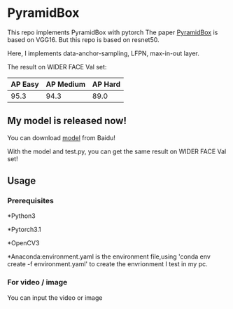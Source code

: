 # PyramidBox
This repo implements PyramidBox with pytorch
The paper [PyramidBox](https://arxiv.org/abs/1803.07737) is based on VGG16. But this repo is based on resnet50.

Here, I implements data-anchor-sampling, LFPN, max-in-out layer.

The result on WIDER FACE Val set:

AP Easy | AP Medium | AP Hard
--------|-----------|---------
  95.3  |    94.3   |  89.0   

## My model is released now!

You can download [model](https://pan.baidu.com/s/1tSys4yfvKEJVZcxTLzNbUw) from Baidu!

With the model and test.py, you can get the same result on WIDER FACE Val set!


## Usage
### Prerequisites

*Python3

*Pytorch3.1

*OpenCV3

*Anaconda:environment.yaml is the environment file,using 'conda env create -f environment.yaml' to create the envrionment I test in my pc.

### For video / image
You can input the video or image

